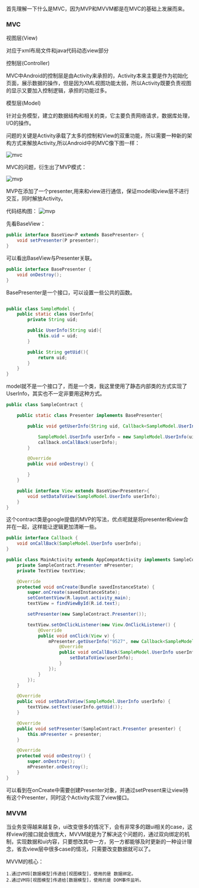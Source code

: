 首先理解一下什么是MVC，因为MVP和MVVM都是在MVC的基础上发展而来。

### MVC

视图层(View) 

对应于xml布局文件和java代码动态view部分

控制层(Controller) 

MVC中Android的控制层是由Activity来承担的，Activity本来主要是作为初始化页面，展示数据的操作，但是因为XML视图功能太弱，所以Activity既要负责视图的显示又要加入控制逻辑，承担的功能过多。

模型层(Model) 

针对业务模型，建立的数据结构和相关的类，它主要负责网络请求，数据库处理，I/O的操作。

问题的关键是Activity承载了太多的控制和View的双重功能，所以需要一种新的架构方式来解放Activity,所以Android中的MVC像下图一样：

![mvc](https://github.com/xfmax/android_know/blob/master/Android%E5%BA%94%E7%94%A8%E5%B1%82/%E6%9E%B6%E6%9E%84%E8%AE%BE%E8%AE%A1/image/mvc.jpg)

MVC的问题，衍生出了MVP模式：

![mvp](https://github.com/xfmax/android_know/blob/master/Android%E5%BA%94%E7%94%A8%E5%B1%82/%E6%9E%B6%E6%9E%84%E8%AE%BE%E8%AE%A1/image/mvp.jpg)

MVP在添加了一个presenter,用来和view进行通信，保证model和view层不进行交互，同时解放Activity。

代码结构图：
![mvp](https://github.com/xfmax/android_know/blob/master/Android%E5%BA%94%E7%94%A8%E5%B1%82/%E6%9E%B6%E6%9E%84%E8%AE%BE%E8%AE%A1/image/mvp_stucture.png)

先看BaseView：
```java
public interface BaseView<P extends BasePresenter> {
    void setPresenter(P presenter);
}
```
可以看出BaseView与Presenter关联。

```java
public interface BasePresenter {
    void onDestroy();
}
```
BasePresenter是一个接口，可以设置一些公共的函数。

```java

public class SampleModel {
    public static class UserInfo{
        private String uid;

        public UserInfo(String uid){
            this.uid = uid;
        }

        public String getUid(){
            return uid;
        }
    }
}
```

model就不是一个接口了，而是一个类，我这里使用了静态内部类的方式实现了UserInfo，其实也不一定非要用这种方式。

```java
public class SampleContract {

    public static class Presenter implements BasePresenter{

        public void getUserInfo(String uid, Callback<SampleModel.UserInfo> callback){

            SampleModel.UserInfo userInfo = new SampleModel.UserInfo(uid);
            callback.onCallBack(userInfo);
        }

        @Override
        public void onDestroy() {

        }
    }

    public interface View extends BaseView<Presenter>{
        void setDataToView(SampleModel.UserInfo userInfo);
    }
}
```
这个contract类是google提倡的MVP的写法，优点呢就是将presenter和view合并在一起，这样能让逻辑更加清晰一些。

```java
public interface Callback {
    void onCallBack(SampleModel.UserInfo userInfo);
}
```

```java
public class MainActivity extends AppCompatActivity implements SampleContract.View {
    private SampleContract.Presenter mPresenter;
    private TextView textView;

    @Override
    protected void onCreate(Bundle savedInstanceState) {
        super.onCreate(savedInstanceState);
        setContentView(R.layout.activity_main);
        textView = findViewById(R.id.text);

        setPresenter(new SampleContract.Presenter());

        textView.setOnClickListener(new View.OnClickListener() {
            @Override
            public void onClick(View v) {
                mPresenter.getUserInfo("9527", new Callback<SampleModel.UserInfo>() {
                    @Override
                    public void onCallBack(SampleModel.UserInfo userInfo) {
                        setDataToView(userInfo);
                    }
                });
            }
        });
    }

    @Override
    public void setDataToView(SampleModel.UserInfo userInfo) {
        textView.setText(userInfo.getUid());
    }

    @Override
    public void setPresenter(SampleContract.Presenter presenter) {
        this.mPresenter = presenter;
    }

    @Override
    protected void onDestroy() {
        super.onDestroy();
        mPresenter.onDestroy();
    }
}
```
可以看到在onCreate中需要创建Presenter对象，并通过setPresent来让view持有这个Presenter，同时这个Activity实现了view接口。

### MVVM
当业务变得越来越复杂，ui改变很多的情况下，会有非常多的跟ui相关的case，这样view的接口就会很庞大，MVVM就是为了解决这个问题的，通过双向绑定的机制，实现数据和ui内容，只要想改其中一方，另一方都能够及时更新的一种设计理念，省去view层中很多case的情况，只需要改变数据就可以了。

MVVM的核心：

    1.通过VM将[数据模型]传递给[视图模型]，使用的是 数据绑定。
    2.通过VM将[视图模型]传递给[数据模型]，使用的是 DOM事件监听。

